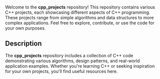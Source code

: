 Welcome to the **cpp_projects** repository! This repository contains various C++ projects, each showcasing different aspects of C++ programming. These projects range from simple algorithms and data structures to more complex applications. Feel free to explore, contribute, or use the code for your own purposes.
## Description

The **cpp_projects** repository includes a collection of C++ code demonstrating various algorithms, design patterns, and real-world application examples. Whether you're learning C++ or seeking inspiration for your own projects, you'll find useful resources here.
